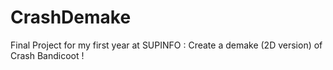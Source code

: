 # CrashDemake

Final Project for my first year at SUPINFO : Create a demake (2D version) of Crash Bandicoot !
